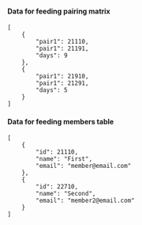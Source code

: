 #### Data for feeding pairing matrix
```
[
    {
        "pair1": 21110,
        "pair1": 21191,
        "days": 9
    },
    {
        "pair1": 21910,
        "pair1": 21291,
        "days": 5
    }
]
``` 
#### Data for feeding members table
```
[
    {
        "id": 21110,
        "name": "First",
        "email": "member@email.com"
    },
    {
        "id": 22710,
        "name": "Second",
        "email": "member2@email.com"
    }
]
```
